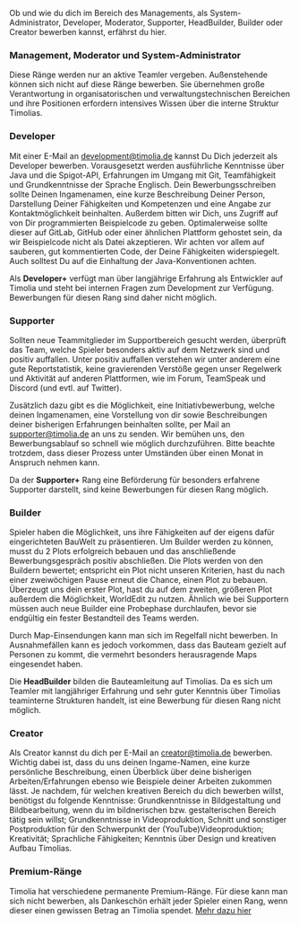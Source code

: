Ob und wie du dich im Bereich des Managements, als System-Administrator, Developer, Moderator, Supporter, HeadBuilder, Builder oder Creator bewerben kannst, erfährst du hier.

### Management, Moderator und System-Administrator
Diese Ränge werden nur an aktive Teamler vergeben. Außenstehende können sich nicht auf diese Ränge bewerben. 
Sie übernehmen große Verantwortung in organisatorischen und verwaltungstechnischen Bereichen und ihre Positionen erfordern intensives Wissen über die interne Struktur Timolias.


### Developer
Mit einer E-Mail an <a href="mailto:development@timolia.de">development@timolia.de</a> kannst Du Dich jederzeit als Developer bewerben. Vorausgesetzt werden ausführliche Kenntnisse
über Java und die Spigot-API, Erfahrungen im Umgang mit Git, Teamfähigkeit und Grundkenntnisse der Sprache Englisch. Dein Bewerbungsschreiben
sollte Deinen Ingamenamen, eine kurze Beschreibung Deiner Person, Darstellung Deiner Fähigkeiten und Kompetenzen und eine Angabe zur
Kontaktmöglichkeit beinhalten. Außerdem bitten wir Dich, uns Zugriff auf von Dir programmierten Beispielcode zu geben. Optimalerweise sollte dieser auf GitLab, GitHub
oder einer ähnlichen Plattform gehostet sein, da wir Beispielcode nicht als Datei akzeptieren. Wir achten vor allem auf sauberen, gut kommentierten
Code, der Deine Fähigkeiten widerspiegelt. Auch solltest Du auf die Einhaltung der Java-Konventionen achten.

Als <b>Developer+</b> verfügt man über langjährige Erfahrung als Entwickler auf Timolia und steht bei internen Fragen zum Development zur Verfügung. Bewerbungen für diesen Rang sind daher nicht möglich.


### Supporter
Sollten neue Teammitglieder im Supportbereich gesucht werden, überprüft das Team, welche Spieler besonders aktiv auf dem Netzwerk sind und positiv auffallen.
Unter positiv auffallen verstehen wir unter anderem eine gute Reportstatistik, keine gravierenden Verstöße gegen unser Regelwerk und Aktivität auf anderen Plattformen,
wie im Forum, TeamSpeak und Discord (und evtl. auf Twitter).

Zusätzlich dazu gibt es die Möglichkeit, eine Initiativbewerbung, welche deinen Ingamenamen, eine Vorstellung von dir sowie Beschreibungen deiner bisherigen Erfahrungen beinhalten sollte,
per Mail an <a href="mailto:supporter@timolia.de">supporter@timolia.de</a> an uns zu senden. Wir bemühen uns, den Bewerbungsablauf so schnell wie möglich durchzuführen.
Bitte beachte trotzdem, dass dieser Prozess unter Umständen über einen Monat in Anspruch nehmen kann.

Da der <b>Supporter+</b> Rang eine Beförderung für besonders erfahrene Supporter darstellt, sind keine Bewerbungen für diesen Rang möglich.


### Builder
Spieler haben die Möglichkeit, uns ihre Fähigkeiten auf der eigens dafür eingerichteten BauWelt zu präsentieren.
Um Builder werden zu können, musst du 2 Plots erfolgreich bebauen und das anschließende Bewerbungsgespräch positiv abschließen. Die Plots werden von den Buildern bewertet; entspricht ein Plot nicht unseren Kriterien, hast du nach einer zweiwöchigen Pause erneut die Chance, einen Plot zu bebauen.
Überzeugt uns dein erster Plot, hast du auf dem zweiten, größeren Plot außerdem die Möglichkeit, WorldEdit zu nutzen.
Ähnlich wie bei Supportern müssen auch neue Builder eine Probephase durchlaufen, bevor sie endgültig ein fester Bestandteil des Teams werden.

Durch Map-Einsendungen kann man sich im Regelfall nicht bewerben. In Ausnahmefällen kann es jedoch vorkommen, dass das Bauteam gezielt
auf Personen zu kommt, die vermehrt besonders herausragende Maps eingesendet haben.

Die <b>HeadBuilder</b> bilden die Bauteamleitung auf Timolias. Da es sich um Teamler mit langjähriger Erfahrung und sehr guter Kenntnis über Timolias teaminterne Strukturen handelt, ist eine Bewerbung für diesen Rang nicht möglich.


### Creator
Als Creator kannst du dich per E-Mail an <a href="mailto:creator@timolia.de">creator@timolia.de</a> bewerben. Wichtig dabei ist, dass du uns deinen
Ingame-Namen, eine kurze persönliche Beschreibung, einen Überblick über deine bisherigen Arbeiten/Erfahrungen ebenso wie Beispiele
deiner Arbeiten zukommen lässt. Je nachdem, für welchen kreativen Bereich du dich bewerben willst, benötigst du folgende Kenntnisse: Grundkenntnisse in Bildgestaltung
und Bildbearbeitung, wenn du im bildnerischen bzw. gestalterischen Bereich tätig sein willst; Grundkenntnisse in Videoproduktion, Schnitt und sonstiger
Postproduktion für den Schwerpunkt der (YouTube)Videoproduktion; Kreativität; Sprachliche Fähigkeiten; Kenntnis über Design und kreativen Aufbau Timolias.


### Premium-Ränge
Timolia hat verschiedene permanente Premium-Ränge. Für diese kann man sich nicht bewerben, als Dankeschön erhält jeder Spieler einen Rang, 
wenn dieser einen gewissen Betrag an Timolia spendet. [Mehr dazu hier](/ranks/premium/)